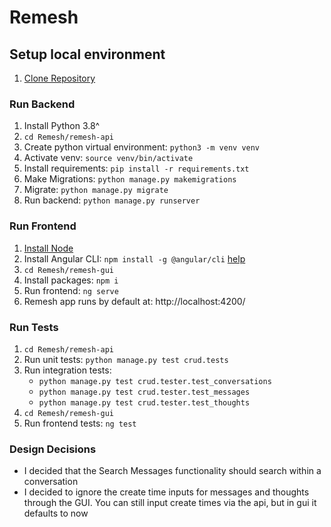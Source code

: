 # Remesh

## Setup local environment

1. [Clone Repository](https://github.com/cbrossar/Remesh)

### Run Backend

1. Install Python 3.8^
2. `cd Remesh/remesh-api`
3. Create python virtual environment: `python3 -m venv venv`
4. Activate venv: `source venv/bin/activate`
5. Install requirements: `pip install -r requirements.txt`
6. Make Migrations: `python manage.py makemigrations`
7. Migrate: `python manage.py migrate`
8. Run backend: `python manage.py runserver`
   

### Run Frontend
1. [Install Node](https://nodejs.org/en/)
2. Install Angular CLI: `npm install -g @angular/cli` [help](https://medium.com/@angela.amarapala/ways-to-fix-bash-ng-command-not-found-7f329745795)
3. `cd Remesh/remesh-gui`
4. Install packages: `npm i`
5. Run frontend: `ng serve`
6. Remesh app runs by default at: http://localhost:4200/


### Run Tests
1. `cd Remesh/remesh-api`
2. Run unit tests: `python manage.py test crud.tests`
3. Run integration tests: 
    - `python manage.py test crud.tester.test_conversations`
    - `python manage.py test crud.tester.test_messages`
    - `python manage.py test crud.tester.test_thoughts`
4. `cd Remesh/remesh-gui`
5. Run frontend tests: `ng test`


### Design Decisions
- I decided that the Search Messages functionality should search within a conversation
- I decided to ignore the create time inputs for messages and thoughts through the GUI. 
You can still input create times via the api, but in gui it defaults to now